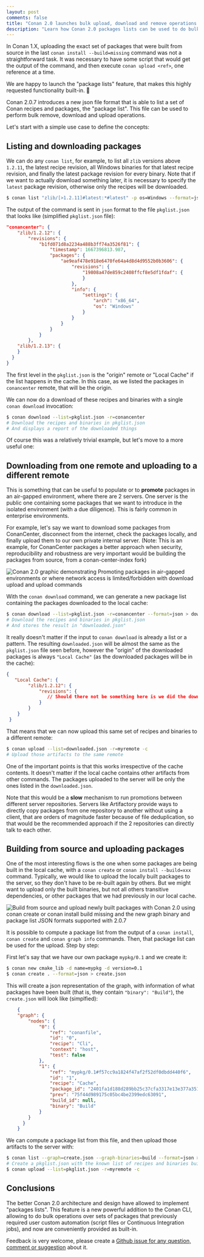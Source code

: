 ```yaml
---
layout: post
comments: false
title: "Conan 2.0 launches bulk upload, download and remove operations with 'packages lists'"
description: "Learn how Conan 2.0 packages lists can be used to do bulk upload, download and remove operations, very useful in Continuous Integration flows"
---
```



In Conan 1.X, uploading the exact set of packages that were built from source in the last ``conan install --build=missing`` command was not a straightforward task.
It was necessary to have some script that would get the output of the command, and then execute ``conan upload <ref>``, one reference at a time.

We are happy to launch the "package lists" feature, that makes this highly requested functionality built-in. 👏 

Conan 2.0.7 introduces a new json file format that is able to list a set of Conan recipes and packages, the "package list". This file can be used to perform bulk remove, download and upload operations.

Let's start with a simple use case to define the concepts:



## Listing and downloading packages

We can do any ``conan list``, for example, to list all ``zlib`` versions above ``1.2.11``, the latest recipe revision,
all Windows binaries for that latest recipe revision, and finally the latest package revision for every binary.
Note that if we want to actually download something later, it is necessary to specify the ``latest`` package revision,
otherwise only the recipes will be downloaded.

```bash
$ conan list "zlib/[>1.2.11]#latest:*#latest" -p os=Windows --format=json -r=conancenter > pkglist.json
```

The output of the command is sent in ``json`` format to the file ``pkglist.json`` that looks like (simplified ``pkglist.json`` file):


```json
"conancenter": {
    "zlib/1.2.12": {
        "revisions": {
            "b1fd071d8a2234a488b3ff74a3526f81": {
                "timestamp": 1667396813.987,
                "packages": {
                    "ae9eaf478e918e6470fe64a4d8d4d9552b0b3606": {
                        "revisions": {
                            "19808a47de859c2408ffcf8e5df1fdaf": {
                            }
                        },
                        "info": {
                            "settings": {
                                "arch": "x86_64",
                                "os": "Windows"
                            }
                        }
                    }
                }
            }
        },
    "zlib/1.2.13": {
    }
  }
}
```

The first level in the ``pkglist.json`` is the "origin" remote or "Local Cache" if the list happens in the cache. 
In this case, as we listed the packages in ``conancenter`` remote, that will be the origin.


We can now do a download of these recipes and binaries with a single ``conan download`` invocation:

```bash
$ conan download --list=pkglist.json -r=conancenter
# Download the recipes and binaries in pkglist.json
# And displays a report of the downloaded things
```

Of course this was a relatively trivial example, but let's move to a more useful one:


Downloading from one remote and uploading to a different remote
---------------------------------------------------------------

This is something that can be useful to populate or to **promote** packages in an air-gapped environment, where there are 2 servers.
One server is the public one containing some packages that we want to introduce in the isolated environment (with a due diligence). This is fairly common in enterprise environments.

For example, let's say we want to download some packages from ConanCenter, disconnect from the internet, check the packages locally, 
and finally upload them to our own private internal server. (Note: This is an example, for ConanCenter packages a better approach when 
security, reproducibility and robustness are very important would be building the packages from source, from a conan-center-index fork)


<p class="centered">
    <img  src="{{ site.baseurl }}/assets/post_images/2023-06-28/promote_air_gap.png" style="display: block; margin-left: auto; margin-right: auto;" alt="Conan 2.0 graphic demonstrating Promoting packages in air-gapped environments or where network access is limited/forbidden with download upload and upload commands"/>
</p>


With the ``conan download`` command, we can generate a new package list containing the packages downloaded to the local cache:

```bash
$ conan download --list=pkglist.json -r=conancenter --format=json > downloaded.json
# Download the recipes and binaries in pkglist.json
# And stores the result in "downloaded.json"
```
It really doesn't matter if the input to ``conan download`` is already a list or a pattern. The resulting ``downloaded.json`` 
will be almost the same as the ``pkglist.json`` file seen before, however the "origin" of the downloaded packages is always ``"Local Cache"`` 
(as the downloaded packages will be in the cache):


```json
{
   "Local Cache": {
        "zlib/1.2.12": {
            "revisions": {
               // Should there not be something here is we did the download?
            }
        }
    }
 }
```

That means that we can now upload this same set of recipes and binaries to a different remote:

```bash
$ conan upload --list=downloaded.json -r=myremote -c
# Upload those artifacts to the same remote
```

One of the important points is that this works irrespective of the cache contents. It doesn't matter if the local cache
contains other artifacts from other commands. The packages uploaded to the server will be only the ones listed in the ``downloaded.json``.

Note that this would be a **slow** mechanism to run promotions between different server repositories. Servers like
Artifactory provide ways to directly copy packages from one repository to another without using a client, 
that are orders of magnitude faster because of file deduplication, so that would be the recommended approach if the 2
repositories can directly talk to each other.




## Building from source and uploading packages

One of the most interesting flows is the one when some packages are being built in the local cache, with a 
``conan create`` or ``conan install --build=xxx`` command. Typically, we would like to upload the locally built
packages to the server, so they don't have to be re-built again by others. But we might want to upload only
the built binaries, but not all others transitive dependencies, or other packages that we had previously in
our local cache.

<p class="centered">
    <img  src="{{ site.baseurl }}/assets/post_images/2023-06-28/build_and_upload.png" style="display: block; margin-left: auto; margin-right: auto;" alt="Build from source and upload newly built packages with Conan 2.0 using conan create or conan install build missing and the new graph binary and package list JSON formats supported with 2.0.7"/>
</p>

It is possible to compute a package list from the output of a ``conan install``, ``conan create`` and ``conan graph info``
commands. Then, that package list can be used for the upload. Step by step:

First let's say that we have our own package ``mypkg/0.1`` and we create it:

```bash
$ conan new cmake_lib -d name=mypkg -d version=0.1
$ conan create . --format=json > create.json
```

This will create a json representation of the graph, with information of what packages have been built (that is, they contain ``"binary": "Build"``),
the ``create.json`` will look like (simplfied):

```json
    {
    "graph": {
        "nodes": {
            "0": {
                "ref": "conanfile",
                "id": "0",
                "recipe": "Cli",
                "context": "host",
                "test": false
            },
            "1": {
                "ref": "mypkg/0.1#f57cc9a1824f47af2f52df0dbdd440f6",
                "id": "1",
                "recipe": "Cache",
                "package_id": "2401fa1d188d289bb25c37cfa3317e13e377a351",
                "prev": "75f44d989175c05bc4be2399edc63091",
                "build_id": null,
                "binary": "Build"
            }
        }
      }
    }
```

We can compute a package list from this file, and then upload those artifacts to the server with:

```bash
$ conan list --graph=create.json --graph-binaries=build --format=json > pkglist.json
# Create a pkglist.json with the known list of recipes and binaries built from sources
$ conan upload --list=pkglist.json -r=myremote -c
```


## Conclusions

The better Conan 2.0 architecture and design have allowed to implement "packages lists". This feature is a new powerful addition to the Conan CLI, allowing to do bulk operations over sets of packages that
previously required user custom automation (script files or Continuous Integration jobs), and now are conveniently provided as built-in. 

Feedback is very welcome, please create a [Github issue for any question, comment or suggestion](https://github.com/conan-io/conan) about it.

